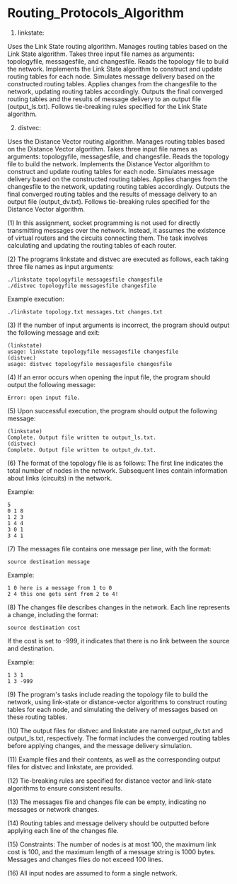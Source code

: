 # Routing_Protocols_Algorithm


1. linkstate:

Uses the Link State routing algorithm.
Manages routing tables based on the Link State algorithm.
Takes three input file names as arguments: topologyfile, messagesfile, and changesfile.
Reads the topology file to build the network.
Implements the Link State algorithm to construct and update routing tables for each node.
Simulates message delivery based on the constructed routing tables.
Applies changes from the changesfile to the network, updating routing tables accordingly.
Outputs the final converged routing tables and the results of message delivery to an output file (output_ls.txt).
Follows tie-breaking rules specified for the Link State algorithm.


2. distvec:

Uses the Distance Vector routing algorithm.
Manages routing tables based on the Distance Vector algorithm.
Takes three input file names as arguments: topologyfile, messagesfile, and changesfile.
Reads the topology file to build the network.
Implements the Distance Vector algorithm to construct and update routing tables for each node.
Simulates message delivery based on the constructed routing tables.
Applies changes from the changesfile to the network, updating routing tables accordingly.
Outputs the final converged routing tables and the results of message delivery to an output file (output_dv.txt).
Follows tie-breaking rules specified for the Distance Vector algorithm.



(1) In this assignment, socket programming is not used for directly transmitting messages over the network. Instead, it assumes the existence of virtual routers and the circuits connecting them. The task involves calculating and updating the routing tables of each router.

(2) The programs linkstate and distvec are executed as follows, each taking three file names as input arguments:
```
./linkstate topologyfile messagesfile changesfile
./distvec topologyfile messagesfile changesfile
```
Example execution:
```
./linkstate topology.txt messages.txt changes.txt
```

(3) If the number of input arguments is incorrect, the program should output the following message and exit:
```
(linkstate)
usage: linkstate topologyfile messagesfile changesfile
(distvec)
usage: distvec topologyfile messagesfile changesfile
```

(4) If an error occurs when opening the input file, the program should output the following message:
```
Error: open input file.
```

(5) Upon successful execution, the program should output the following message:
```
(linkstate)
Complete. Output file written to output_ls.txt.
(distvec)
Complete. Output file written to output_dv.txt.
```

(6) The format of the topology file is as follows: The first line indicates the total number of nodes in the network. Subsequent lines contain information about links (circuits) in the network.

Example:
```
5
0 1 8
1 2 3
1 4 4
3 0 1
3 4 1
```

(7) The messages file contains one message per line, with the format:
```
source destination message
```
Example:
```
1 0 here is a message from 1 to 0
2 4 this one gets sent from 2 to 4!
```

(8) The changes file describes changes in the network. Each line represents a change, including the format:
```
source destination cost
```
If the cost is set to -999, it indicates that there is no link between the source and destination.

Example:
```
1 3 1
1 3 -999
```

(9) The program's tasks include reading the topology file to build the network, using link-state or distance-vector algorithms to construct routing tables for each node, and simulating the delivery of messages based on these routing tables.

(10) The output files for distvec and linkstate are named output_dv.txt and output_ls.txt, respectively. The format includes the converged routing tables before applying changes, and the message delivery simulation.

(11) Example files and their contents, as well as the corresponding output files for distvec and linkstate, are provided.

(12) Tie-breaking rules are specified for distance vector and link-state algorithms to ensure consistent results.

(13) The messages file and changes file can be empty, indicating no messages or network changes.

(14) Routing tables and message delivery should be outputted before applying each line of the changes file.

(15) Constraints: The number of nodes is at most 100, the maximum link cost is 100, and the maximum length of a message string is 1000 bytes. Messages and changes files do not exceed 100 lines.

(16) All input nodes are assumed to form a single network.
